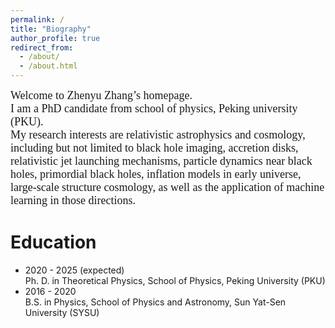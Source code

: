 ```yaml
---
permalink: /
title: "Biography"
author_profile: true
redirect_from: 
  - /about/
  - /about.html
---
```


<font face="Georgia" size=4> 
Welcome to Zhenyu Zhang’s homepage.<br>
I am a PhD candidate from school of physics, Peking university (PKU). <br>
My research interests are relativistic astrophysics and cosmology, including but not limited to black hole imaging, accretion disks, relativistic jet launching mechanisms, particle dynamics near black holes, primordial black holes, inflation models in early universe, large-scale structure cosmology, as well as the application of machine learning in those directions.</font>
<br>

Education
======
* 2020 - 2025 (expected) <br> Ph. D. in Theoretical Physics, School of Physics, Peking University (PKU)
* 2016 - 2020 <br> B.S. in Physics, School of Physics and Astronomy, Sun Yat-Sen University (SYSU)
